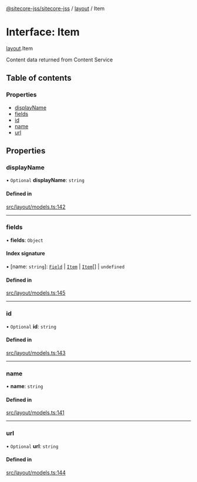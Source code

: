 [@sitecore-jss/sitecore-jss](../README.md) / [layout](../modules/layout.md) / Item

# Interface: Item

[layout](../modules/layout.md).Item

Content data returned from Content Service

## Table of contents

### Properties

- [displayName](layout.Item.md#displayname)
- [fields](layout.Item.md#fields)
- [id](layout.Item.md#id)
- [name](layout.Item.md#name)
- [url](layout.Item.md#url)

## Properties

### displayName

• `Optional` **displayName**: `string`

#### Defined in

[src/layout/models.ts:142](https://github.com/Sitecore/jss/blob/361a71f79/packages/sitecore-jss/src/layout/models.ts#L142)

___

### fields

• **fields**: `Object`

#### Index signature

▪ [name: `string`]: [`Field`](layout.Field.md) \| [`Item`](layout.Item.md) \| [`Item`](layout.Item.md)[] \| `undefined`

#### Defined in

[src/layout/models.ts:145](https://github.com/Sitecore/jss/blob/361a71f79/packages/sitecore-jss/src/layout/models.ts#L145)

___

### id

• `Optional` **id**: `string`

#### Defined in

[src/layout/models.ts:143](https://github.com/Sitecore/jss/blob/361a71f79/packages/sitecore-jss/src/layout/models.ts#L143)

___

### name

• **name**: `string`

#### Defined in

[src/layout/models.ts:141](https://github.com/Sitecore/jss/blob/361a71f79/packages/sitecore-jss/src/layout/models.ts#L141)

___

### url

• `Optional` **url**: `string`

#### Defined in

[src/layout/models.ts:144](https://github.com/Sitecore/jss/blob/361a71f79/packages/sitecore-jss/src/layout/models.ts#L144)
